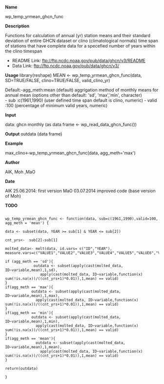 **Name**

wp_temp_yrmean_ghcn_func

**Description**

Functions for calculation of annual (yr) station means and their standard deviation of entire GHCN dataset 
or clino (climatological normals) time span of stations that have complete data for a specefied number of years within the clino timespan
- README Link: ftp://ftp.ncdc.noaa.gov/pub/data/ghcn/v3/README
- Data Link: ftp://ftp.ncdc.noaa.gov/pub/data/ghcn/v3/

**Usage**
library(reshape)
MEAN <- wp_temp_yrmean_ghcn_func(data, SD=TRUE/FALSE, clino=TRUE/FALSE, valid_clino_yr)

Default:-agg_meth:mean (default) aggrigation method of monthly means for annual mean 
                  (options other than default: 'sd', 'max','min', character)  
        - sub    :c(1961,1990) (user defined time span default is clino, numeric)
        - valid  :100 (percentage of minimum valid years, numeric)

**Input**

data: ghcn monthly (as data frame <- wp_read_data_ghcn_func())

**Output**
outdata (data frame)

**Example**

max_clino<-wp_temp_yrmean_ghcn_func(data, agg_meth='max')

**Author**

AlK, Moh ,MaO

**Date**

AlK 25.06.2014: first version
MaO 03.07.2014 improved code (base version of Moh)

**TODO**


```{r}

wp_temp_yrmean_ghcn_func <- function(data, sub=c(1961,1990),valid=100, agg_meth = 'mean') {

data <- subset(data, YEAR >= sub[1] & YEAR <= sub[2])  

cnt_yrs<-  sub[2]-sub[1]

molted_data<- melt(data, id.vars= c("ID","YEAR"), measure.vars=c("VALUE1","VALUE2","VALUE3","VALUE4","VALUE5","VALUE6","VALUE7","VALUE8","VALUE9","VALUE10","VALUE11","VALUE12"))

if (agg_meth == 'sd'){
             outdata <- subset(apply(cast(molted_data, ID~variable,mean),1,sd),
                apply(cast(molted_data, ID~variable,function(x) sum(!is.na(x))/((cnt_yrs+1)*0.01)),1,mean) == valid)
} 
if(agg_meth == 'max'){ 
            outdata <- subset(apply(cast(molted_data, ID~variable,mean),1,max),
              apply(cast(molted_data, ID~variable,function(x) sum(!is.na(x))/((cnt_yrs+1)*0.01)),1,mean) == valid)
} 
if(agg_meth == 'min'){ 
            outdata <- subset(apply(cast(molted_data, ID~variable,mean),1,min),
              apply(cast(molted_data, ID~variable,function(x) sum(!is.na(x))/((cnt_yrs+1)*0.01)),1,mean) == valid)
}  
if(agg_meth == 'mean'){
              outdata <- subset(apply(cast(molted_data, ID~variable,mean),1,mean),
                apply(cast(molted_data, ID~variable,function(x) sum(!is.na(x))/((cnt_yrs+1)*0.01)),1,mean) == valid)
}

return(outdata)

}

```